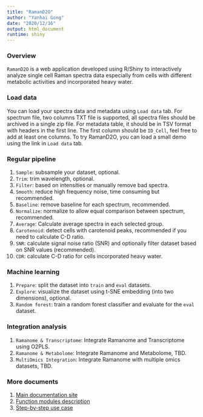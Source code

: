 ```yaml
---
title: "RamanD2O"
author: "Yanhai Gong"
date: "2020/12/16"
output: html_document
runtime: shiny
---
```


### Overview

`RamanD2O` is a web application developed using R/Shiny to interactively analyze single cell Raman spectra data especially from cells with different metabolic activities and incorporated heavy water.

### Load data

You can load your spectra data and metadata using `Load data` tab.
For spectrum file, two columns TXT file is supported, all spectra files should be archived in a single zip file.
For metadata table, it should be in TSV format with headers in the first line. The first column should be `ID_Cell`, feel free to add at least one columns.
To try RamanD2O, you can load a small demo using the link in `Load data` tab.

### Regular pipeline

1. `Sample`: subsample your dataset, optional.
2. `Trim`: trim wavelength, optional.
3. `Filter`: based on intensities or manually remove bad spectra.
4. `Smooth`: reduce high frequency noise, time consuming but recommended.
5. `Baseline`: remove baseline for each spectrum, recommended.
6. `Normalize`: normalize to allow equal comparison between spectrum, recommended.
7. `Average`: Calculate average spectra in each selected group.
8. `Carotenoid`: detect cells with carotenoid peaks, recommended if you need to calculate C-D ratio.
9. `SNR`: calculate signal noise ratio (SNR) and optionally filter dataset based on SNR values (recommended).
10. `CDR`: calculate C-D ratio for cells incorporated heavy water.

### Machine learning

1. `Prepare`: split the dataset into `train` and `eval` datasets.
2. `Explore`: visualize the dataset using t-SNE embedding (into two dimensions), optional.
3. `Random forest`: train a random forest classifier and evaluate for the `eval` dataset.

### Integration analysis
1. `Ramanome & Transcriptome`: Integrate Ramanome and Transcriptome using O2PLS.
2. `Ramanome & Metabolome`: Integrate Ramanome and Metabolome, TBD.
3. `MultiOmics Integration`: Integrate Ramanome with multiple omics datasets, TBD.

### More documents
1. <a href="https://gongyh.github.io/RamanD2O/index.html" target="_blank">Main documentation site</a>
2. <a href="https://gongyh.github.io/RamanD2O/functions.html" target="_blank">Function modules description</a>
3. <a href="https://gongyh.github.io/RamanD2O/usage.html" target="_blank">Step-by-step use case</a>
